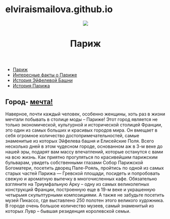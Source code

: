 # elviraismailova.github.io
<!doctype html>
<html>
    <head>
        <meta charset="utf-8">
        <title>Париж</title>
        <link href="style.css" rel="stylesheet">
    </head>
    <body>
        <header>
        <img src="https://upload.wikimedia.org/wikipedia/commons/thumb/e/e6/Paris_Night.jpg/900px-Paris_Night.jpg">
        <h1>Париж</h1>
        </header>
        <div id="flex">
            <nav>
                <ul>
                   <li><a href="index.html">Париж</a></li>
                   <li><a href="interestingfacts.html">Интересные факты о Париже</a></li>
                    <li><a href="eiffeltowerhistory.html">История Эйфелевой Башни</a></li>
                    <li><a href="parishistory.html">История Парижа</a></li>
                </ul>
            </nav>
            <main>
                <h2>Город- <a href="https://youtu.be/Tln1nYdAaRI">мечта!</a></h2>
                <p>
                    Наверное, почти каждый человек, особенно женщины, хоть раз в жизни мечтали побывать в столице моды – Париже!
                    Этот город является не только экономической, культурной и исторической столицей Франции, это один из самых больших и красивых городов мира.
                    Он вмещает в себя огромное количество достопримечательностей, самые знаменитые из которых Эйфелева башня и Елисейские Поля.
                    Всего несколько дней в этом чудесном городе, основанном аж в 3-м веке до нашей эры, подарят вам массу впечатлений, которые останутся с вами на всю жизнь.
                    Как приятно прогуляться по красивейшим парижским бульварам, увидеть собственными глазами Собор Парижской Богоматери, посетить дворец Пале-Рояль, пройтись по одной из самых старых частей Парижа — Гревской площади, посидеть и попробовать свежую и ароматную выпечку в многочисленных кафе.
                    Обязательно взгляните на Триумфальную Арку – одну из самых великолепных конструкций Франции, построенную еще в 19-м веке и украшенную четырьмя скульптурными композициями.
                    А также не забудьте посетить музей Пикассо, где выставлено 250 полотен этого великого художника.
                    В городе очень большое количество музеев, самый знаменитый из которых Лувр – бывшая резиденция королевской семьи.
                </p>
            </main>
        </div>
    </body>
</html>

